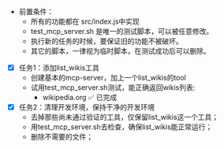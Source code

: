 - 前置条件：
   - 所有的功能都在 src/index.js中实现
   - test_mcp_server.sh 是唯一的测试脚本，可以被任意修改。
   - 执行新的任务的时候，要保证旧的功能不被破坏。
   - 其它的脚本，一律视为临时脚本，在测试成功后可以删除。
- [x] 任务1：添加list_wikis工具
  -  创建基本的mcp-server，加上一个list_wikis的tool
  - 试用test_mcp_server.sh测试，能正确返回wikis列表:
     - wikipedia.org ✅ 已完成
- [x] 任务2：清理开发环境，保持干净的开发环境
   - 去掉那些尚未通过验证的工具，仅保留list_wikis这一个工具；
   - 用test_mcp_server.sh去检查，确保list_wikis能正常运行；
   - 删除不需要的文件；
